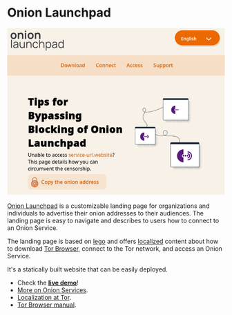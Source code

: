 # Onion Launchpad

![](assets/screenshot.png "Onion Launchpad")

[Onion Launchpad][] is a customizable landing page for organizations and
individuals to advertise their onion addresses to their audiences. The landing
page is easy to navigate and describes to users how to connect to an Onion
Service.

The landing page is based on [lego][] and offers [localized][] content about
how to download [Tor Browser][], connect to the Tor network, and access an
Onion Service.

It's a statically built website that can be easily deployed.

* Check the **[live demo][]**!
* [More on Onion Services](https://community.torproject.org/onion-services/).
* [Localization at Tor](https://gitlab.torproject.org/tpo/community/l10n/-/wikis/Localization-for-developers).
* [Tor Browser manual](https://tb-manual.torproject.org/).

[Onion Launchpad]: https://gitlab.torproject.org/tpo/onion-services/onion-launchpad
[lego]: https://gitlab.torproject.org/tpo/web/lego
[localized]: https://hosted.weblate.org/projects/tor/onion-launchpad/
[Tor Browser]: https://www.torproject.org/download/
[live demo]: https://tpo.pages.torproject.net/onion-services/onion-launchpad/
